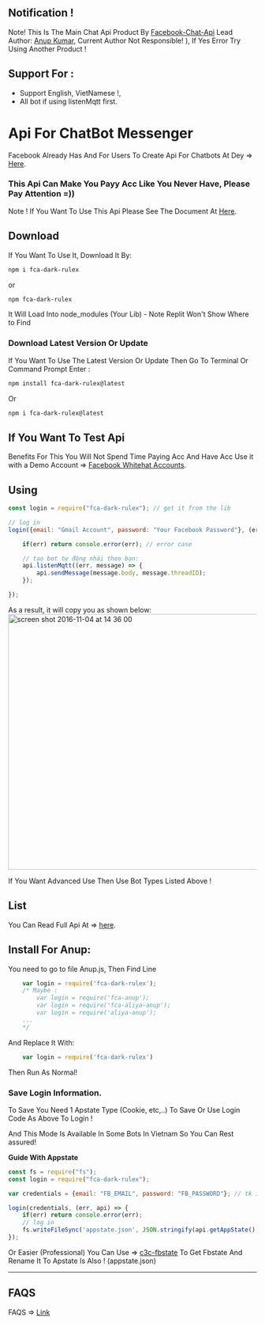 ## Notification !

Note! This Is The Main Chat Api Product By [Facebook-Chat-Api](https://github.com/Anupx0/Anupbot) Lead Author: [Anup Kumar](https://github.com/Anupx0), Current Author Not Responsible! ), If Yes Error Try Using Another Product !

## Support For : 

+ Support English, VietNamese !,
+ All bot if using listenMqtt first.

# Api For ChatBot Messenger

Facebook Already Has And For Users To Create Api For Chatbots At Dey => [Here](https://developers.facebook.com/docs/messenger-platform).

### This Api Can Make You Payy Acc Like You Never Have, Please Pay Attention =))

Note ! If You Want To Use This Api Please See The Document At [Here](https://github.com/Anupx0/Anupbot).

## Download

If You Want To Use It, Download It By:
```bash
npm i fca-dark-rulex
```
or
```bash
npm fca-dark-rulex
```

It Will Load Into node_modules (Your Lib) - Note Replit Won't Show Where to Find

### Download Latest Version Or Update

If You Want To Use The Latest Version Or Update Then Go To Terminal Or Command Prompt Enter :
```bash
npm install fca-dark-rulex@latest
```
Or
```bash
npm i fca-dark-rulex@latest
```

## If You Want To Test Api

Benefits For This You Will Not Spend Time Paying Acc And Have Acc
Use it with a Demo Account => [Facebook Whitehat Accounts](https://www.facebook.com/whitehat/accounts/).

## Using

```javascript
const login = require("fca-dark-rulex"); // get it from the lib

// log in
login({email: "Gmail Account", password: "Your Facebook Password"}, (err, api) => {

    if(err) return console.error(err); // error case

    // tạo bot tự động nhái theo bạn:
    api.listenMqtt((err, message) => {
        api.sendMessage(message.body, message.threadID);
    });

});
```

As a result, it will copy you as shown below:
<img width="517" alt="screen shot 2016-11-04 at 14 36 00" src="https://cloud.githubusercontent.com/assets/4534692/20023545/f8c24130-a29d-11e6-9ef7-47568bdbc1f2.png">

If You Want Advanced Use Then Use Bot Types Listed Above !

## List

You Can Read Full Api At => [here](DOCS.md).

## Install For Anup:

You need to go to file Anup.js, Then Find Line
```js
    var login = require('fca-dark-rulex'); 
    /* Maybe :
        var login = require('fca-anup');
        var login = require('fca-aliya-anup');
        var login = require('aliya-anup');
    ...   
    */
```

And Replace It With:

```js
    var login = require('fca-dark-rulex')
```

Then Run As Normal!

### Save Login Information.

To Save You Need 1 Apstate Type (Cookie, etc,..) To Save Or Use Login Code As Above To Login !

And This Mode Is Available In Some Bots In Vietnam So You Can Rest assured!

__Guide With Appstate__

```js
const fs = require("fs");
const login = require("fca-dark-rulex");

var credentials = {email: "FB_EMAIL", password: "FB_PASSWORD"}; // tk information

login(credentials, (err, api) => {
    if(err) return console.error(err);
    // log in
    fs.writeFileSync('appstate.json', JSON.stringify(api.getAppState(), null,'\t')); //create appstate
});
```

Or Easier (Professional) You Can Use => [c3c-fbstate](https://github.com/c3cbot/c3c-fbstate) To Get Fbstate And Rename It To Apstate Is Also ! (appstate.json)

------------------------------------

## FAQS

FAQS => [Link](https://github.com/Anupx0/Anupbot#FAQS)